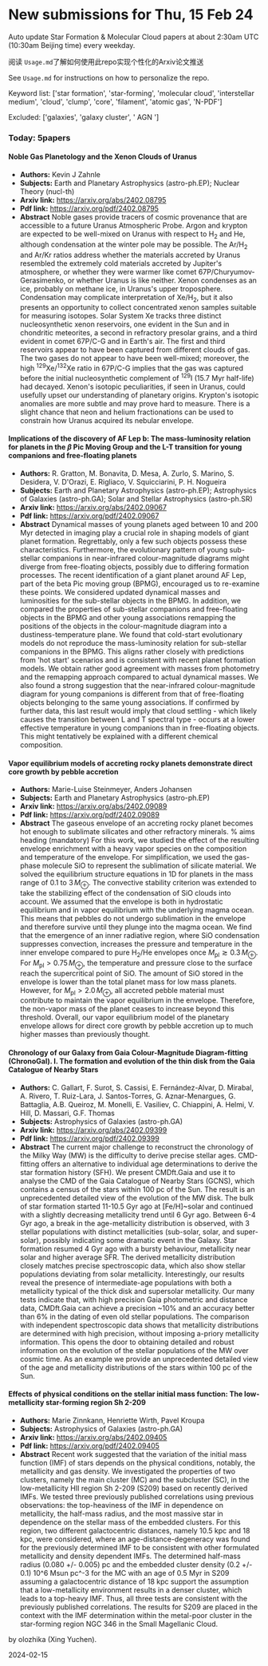 # New submissions for Thu, 15 Feb 24
Auto update Star Formation & Molecular Cloud papers at about 2:30am UTC (10:30am Beijing time) every weekday.


阅读 `Usage.md`了解如何使用此repo实现个性化的Arxiv论文推送

See `Usage.md` for instructions on how to personalize the repo. 


Keyword list: ['star formation', 'star-forming', 'molecular cloud', 'interstellar medium', 'cloud', 'clump', 'core', 'filament', 'atomic gas', 'N-PDF']


Excluded: ['galaxies', 'galaxy cluster', ' AGN ']


### Today: 5papers 
#### Noble Gas Planetology and the Xenon Clouds of Uranus
 - **Authors:** Kevin J Zahnle
 - **Subjects:** Earth and Planetary Astrophysics (astro-ph.EP); Nuclear Theory (nucl-th)
 - **Arxiv link:** https://arxiv.org/abs/2402.08795
 - **Pdf link:** https://arxiv.org/pdf/2402.08795
 - **Abstract**
 Noble gases provide tracers of cosmic provenance that are accessible to a future Uranus Atmospheric Probe. Argon and krypton are expected to be well-mixed on Uranus with respect to H$_2$ and He, although condensation at the winter pole may be possible. The Ar/H$_2$ and Ar/Kr ratios address whether the materials accreted by Uranus resembled the extremely cold materials accreted by Jupiter's atmosphere, or whether they were warmer like comet 67P/Churyumov-Gerasimenko, or whether Uranus is like neither. Xenon condenses as an ice, probably on methane ice, in Uranus's upper troposphere. Condensation may complicate interpretation of Xe/H$_2$, but it also presents an opportunity to collect concentrated xenon samples suitable for measuring isotopes. Solar System Xe tracks three distinct nucleosynthetic xenon reservoirs, one evident in the Sun and in chondritic meteorites, a second in refractory presolar grains, and a third evident in comet 67P/C-G and in Earth's air. The first and third reservoirs appear to have been captured from different clouds of gas. The two gases do not appear to have been well-mixed; moreover, the high $^{129}$Xe/$^{132}$Xe ratio in 67P/C-G implies that the gas was captured before the initial nucleosynthetic complement of $^{129}$I (15.7 Myr half-life) had decayed. Xenon's isotopic peculiarities, if seen in Uranus, could usefully upset our understanding of planetary origins. Krypton's isotopic anomalies are more subtle and may prove hard to measure. There is a slight chance that neon and helium fractionations can be used to constrain how Uranus acquired its nebular envelope.
#### Implications of the discovery of AF Lep b: The mass-luminosity relation  for planets in the $β$ Pic Moving Group and the L-T transition for young  companions and free-floating planets
 - **Authors:** R. Gratton, M. Bonavita, D. Mesa, A. Zurlo, S. Marino, S. Desidera, V. D'Orazi, E. Rigliaco, V. Squicciarini, P. H. Nogueira
 - **Subjects:** Earth and Planetary Astrophysics (astro-ph.EP); Astrophysics of Galaxies (astro-ph.GA); Solar and Stellar Astrophysics (astro-ph.SR)
 - **Arxiv link:** https://arxiv.org/abs/2402.09067
 - **Pdf link:** https://arxiv.org/pdf/2402.09067
 - **Abstract**
 Dynamical masses of young planets aged between 10 and 200 Myr detected in imaging play a crucial role in shaping models of giant planet formation. Regrettably, only a few such objects possess these characteristics. Furthermore, the evolutionary pattern of young sub-stellar companions in near-infrared colour-magnitude diagrams might diverge from free-floating objects, possibly due to differing formation processes. The recent identification of a giant planet around AF Lep, part of the beta Pic moving group (BPMG), encouraged us to re-examine these points. We considered updated dynamical masses and luminosities for the sub-stellar objects in the BPMG. In addition, we compared the properties of sub-stellar companions and free-floating objects in the BPMG and other young associations remapping the positions of the objects in the colour-magnitude diagram into a dustiness-temperature plane. We found that cold-start evolutionary models do not reproduce the mass-luminosity relation for sub-stellar companions in the BPMG. This aligns rather closely with predictions from 'hot start' scenarios and is consistent with recent planet formation models. We obtain rather good agreement with masses from photometry and the remapping approach compared to actual dynamical masses. We also found a strong suggestion that the near-infrared colour-magnitude diagram for young companions is different from that of free-floating objects belonging to the same young associations. If confirmed by further data, this last result would imply that cloud settling - which likely causes the transition between L and T spectral type - occurs at a lower effective temperature in young companions than in free-floating objects. This might tentatively be explained with a different chemical composition.
#### Vapor equilibrium models of accreting rocky planets demonstrate direct  core growth by pebble accretion
 - **Authors:** Marie-Luise Steinmeyer, Anders Johansen
 - **Subjects:** Earth and Planetary Astrophysics (astro-ph.EP)
 - **Arxiv link:** https://arxiv.org/abs/2402.09089
 - **Pdf link:** https://arxiv.org/pdf/2402.09089
 - **Abstract**
 The gaseous envelope of an accreting rocky planet becomes hot enough to sublimate silicates and other refractory minerals. % aims heading (mandatory) For this work, we studied the effect of the resulting envelope enrichment with a heavy vapor species on the composition and temperature of the envelope. For simplification, we used the gas-phase molecule SiO to represent the sublimation of silicate material. We solved the equilibrium structure equations in 1D for planets in the mass range of $0.1$ to $3\,M_\oplus$. The convective stability criterion was extended to take the stabilizing effect of the condensation of SiO clouds into account. We assumed that the envelope is both in hydrostatic equilibrium and in vapor equilibrium with the underlying magma ocean. This means that pebbles do not undergo sublimation in the envelope and therefore survive until they plunge into the magma ocean. We find that the emergence of an inner radiative region, where SiO condensation suppresses convection, increases the pressure and temperature in the inner envelope compared to pure H$_2$/He envelopes once $M_\mathrm{pl} \gtrsim 0.3\,M_\oplus$. For $M_\mathrm{pl}>0.75\,M_\oplus$, the temperature and pressure close to the surface reach the supercritical point of SiO. The amount of SiO stored in the envelope is lower than the total planet mass for low mass planets. However, for $M_\mathrm{pl}>2.0\,M_\oplus$, all accreted pebble material must contribute to maintain the vapor equilibrium in the envelope. Therefore, the non-vapor mass of the planet ceases to increase beyond this threshold. Overall, our vapor equilibrium model of the planetary envelope allows for direct core growth by pebble accretion up to much higher masses than previously thought.
#### Chronology of our Galaxy from Gaia Colour-Magnitude Diagram-fitting  (ChronoGal). I. The formation and evolution of the thin disk from the Gaia  Catalogue of Nearby Stars
 - **Authors:** C. Gallart, F. Surot, S. Cassisi, E. Fernández-Alvar, D. Mirabal, A. Rivero, T. Ruiz-Lara, J. Santos-Torres, G. Aznar-Menargues, G. Battaglia, A.B. Queiroz, M. Monelli, E. Vasiliev, C. Chiappini, A. Helmi, V. Hill, D. Massari, G.F. Thomas
 - **Subjects:** Astrophysics of Galaxies (astro-ph.GA)
 - **Arxiv link:** https://arxiv.org/abs/2402.09399
 - **Pdf link:** https://arxiv.org/pdf/2402.09399
 - **Abstract**
 The current major challenge to reconstruct the chronology of the Milky Way (MW) is the difficulty to derive precise stellar ages. CMD-fitting offers an alternative to individual age determinations to derive the star formation history (SFH). We present CMDft.Gaia and use it to analyse the CMD of the Gaia Catalogue of Nearby Stars (GCNS), which contains a census of the stars within 100 pc of the Sun. The result is an unprecedented detailed view of the evolution of the MW disk. The bulk of star formation started 11-10.5 Gyr ago at [Fe/H]~solar and continued with a slightly decreasing metallicity trend until 6 Gyr ago. Between 6-4 Gyr ago, a break in the age-metallicity distribution is observed, with 3 stellar populations with distinct metallicities (sub-solar, solar, and super-solar), possibly indicating some dramatic event in the Galaxy. Star formation resumed 4 Gyr ago with a bursty behaviour, metallicity near solar and higher average SFR. The derived metallicity distribution closely matches precise spectroscopic data, which also show stellar populations deviating from solar metallicity. Interestingly, our results reveal the presence of intermediate-age populations with both a metallicity typical of the thick disk and supersolar metallicity. Our many tests indicate that, with high precision Gaia photometric and distance data, CMDft.Gaia can achieve a precision ~10% and an accuracy better than 6% in the dating of even old stellar populations. The comparison with independent spectroscopic data shows that metallicity distributions are determined with high precision, without imposing a-priory metallicity information. This opens the door to obtaining detailed and robust information on the evolution of the stellar populations of the MW over cosmic time. As an example we provide an unprecedented detailed view of the age and metallicity distributions of the stars within 100 pc of the Sun.
#### Effects of physical conditions on the stellar initial mass function: The  low-metallicity star-forming region Sh 2-209
 - **Authors:** Marie Zinnkann, Henriette Wirth, Pavel Kroupa
 - **Subjects:** Astrophysics of Galaxies (astro-ph.GA)
 - **Arxiv link:** https://arxiv.org/abs/2402.09405
 - **Pdf link:** https://arxiv.org/pdf/2402.09405
 - **Abstract**
 Recent work suggested that the variation of the initial mass function (IMF) of stars depends on the physical conditions, notably, the metallicity and gas density. We investigated the properties of two clusters, namely the main cluster (MC) and the subcluster (SC), in the low-metallicity HII region Sh 2-209 (S209) based on recently derived IMFs. We tested three previously published correlations using previous observations: the top-heaviness of the IMF in dependence on metallicity, the half-mass radius, and the most massive star in dependence on the stellar mass of the embedded clusters. For this region, two different galactocentric distances, namely 10.5 kpc and 18 kpc, were considered, where an age-distance-degeneracy was found for the previously determined IMF to be consistent with other formulated metallicity and density dependent IMFs. The determined half-mass radius (0.080 +/- 0.005) pc and the embedded cluster density (0.2 +/- 0.1) 10^6 Msun pc^-3 for the MC with an age of 0.5 Myr in S209 assuming a galactocentric distance of 18 kpc support the assumption that a low-metallicity environment results in a denser cluster, which leads to a top-heavy IMF. Thus, all three tests are consistent with the previously published correlations. The results for S209 are placed in the context with the IMF determination within the metal-poor cluster in the star-forming region NGC 346 in the Small Magellanic Cloud.


by olozhika (Xing Yuchen). 


2024-02-15
